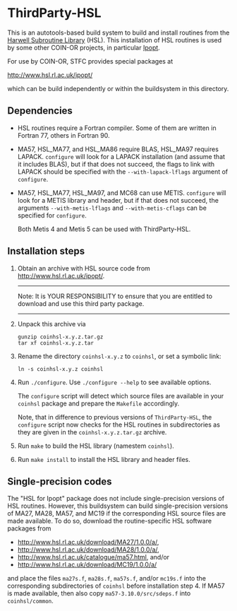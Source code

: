 # ThirdParty-HSL

This is an autotools-based build system to build and install routines from
the [Harwell Subroutine Library](http://www.hsl.rl.ac.uk/) (HSL).
This installation of HSL routines is used by some other COIN-OR projects,
in particular [Ipopt](https://github.com/coin-or/Ipopt).

For use by COIN-OR, STFC provides special packages at

http://www.hsl.rl.ac.uk/ipopt/

which can be build independently or within the buildsystem in this
directory.

## Dependencies

- HSL routines require a Fortran compiler.
  Some of them are written in Fortran 77, others in Fortran 90.
  
- MA57, HSL_MA77, and HSL_MA86 require BLAS, HSL_MA97 requires LAPACK.
  `configure` will look for a LAPACK installation (and assume that it
  includes BLAS), but if that does not succeed, the flags to link with LAPACK
  should be specified with the `--with-lapack-lflags` argument of `configure`.

- MA57, HSL_MA77, HSL_MA97, and MC68 can use METIS. `configure` will look
  for a METIS library and header, but if that does not succeed, the
  arguments `--with-metis-lflags` and `--with-metis-cflags` can be
  specified for `configure`.

  Both Metis 4 and Metis 5 can be used with ThirdParty-HSL.

## Installation steps

1. Obtain an archive with HSL source code from http://www.hsl.rl.ac.uk/ipopt/.

   **********************************************************************
   Note: It is YOUR RESPONSIBILITY to ensure that you are entitled to
         download and use this third party package.
   **********************************************************************

2. Unpack this archive via

       gunzip coinhsl-x.y.z.tar.gz
       tar xf coinhsl-x.y.z.tar

3. Rename the directory `coinhsl-x.y.z` to `coinhsl`, or set a symbolic link:

       ln -s coinhsl-x.y.z coinhsl

4. Run `./configure`. Use `./configure --help` to see available options.

   The `configure` script will detect which source files are available
   in your `coinhsl` package and prepare the `Makefile` accordingly.

   Note, that in difference to previous versions of `ThirdParty-HSL`, the
   `configure` script now checks for the HSL routines in subdirectories
   as they are given in the `coinhsl-x.y.z.tar.gz` archive.

5. Run `make` to build the HSL library (namestem `coinhsl`).

6. Run `make install` to install the HSL library and header files.

## Single-precision codes

The "HSL for Ipopt" package does not include single-precision versions of
HSL routines. However, this buildsystem can build single-precision versions
of MA27, MA28, MA57, and MC19 if the corresponding HSL source files are
made available. To do so, download the routine-specific HSL software packages from
- http://www.hsl.rl.ac.uk/download/MA27/1.0.0/a/,
- http://www.hsl.rl.ac.uk/download/MA28/1.0.0/a/,
- http://www.hsl.rl.ac.uk/catalogue/ma57.html, and/or
- http://www.hsl.rl.ac.uk/download/MC19/1.0.0/a/

and place the files `ma27s.f`, `ma28s.f`, `ma57s.f`, and/or `mc19s.f` into
the corresponding subdirectories of `coinhsl` before installation step 4.
If MA57 is made available, then also copy `ma57-3.10.0/src/sdeps.f` into
`coinhsl/common`.
